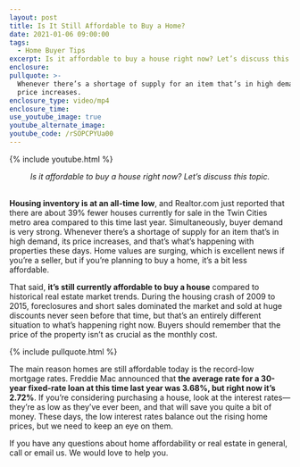 ```yaml
---
layout: post
title: Is It Still Affordable to Buy a Home?
date: 2021-01-06 09:00:00
tags:
  - Home Buyer Tips
excerpt: Is it affordable to buy a house right now? Let’s discuss this topic.
enclosure:
pullquote: >-
  Whenever there’s a shortage of supply for an item that’s in high demand, its
  price increases.
enclosure_type: video/mp4
enclosure_time:
use_youtube_image: true
youtube_alternate_image:
youtube_code: /rSOPCPYUa00
---
```


{% include youtube.html %}

<center><em>Is it affordable to buy a house right now? Let&rsquo;s discuss this topic.</em></center>

<center>&nbsp;</center>

**Housing inventory is at an all-time low**, and Realtor.com just reported that there are about 39% fewer houses currently for sale in the Twin Cities metro area compared to this time last year. Simultaneously, buyer demand is very strong. Whenever there’s a shortage of supply for an item that’s in high demand, its price increases, and that’s what’s happening with properties these days. Home values are surging, which is excellent news if you’re a seller, but if you’re planning to buy a home, it’s a bit less affordable.&nbsp;

That said,&nbsp;**it’s still currently affordable to buy a house** compared to historical real estate market trends. During the housing crash of 2009 to 2015, foreclosures and short sales dominated the market and sold at huge discounts never seen before that time, but that’s an entirely different situation to what’s happening right now. Buyers should remember that the price of the property isn’t as crucial as the monthly cost.&nbsp;

{% include pullquote.html %}

The main reason homes are still affordable today is the record-low mortgage rates. Freddie Mac announced that **the average rate for a 30-year fixed-rate loan at this time last year was 3.68%, but right now it’s 2.72%**. If you’re considering purchasing a house, look at the interest rates—they’re as low as they’ve ever been, and that will save you quite a bit of money. These days, the low interest rates balance out the rising home prices, but we need to keep an eye on them.&nbsp;

If you have any questions about home affordability or real estate in general, call or email us. We would love to help you.
